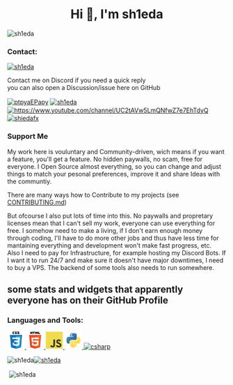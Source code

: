 <!--
**sh1eda/sh1eda** is a ✨ _special_ ✨ repository because its `README.md` (this file) appears on your GitHub profile.

Here are some ideas to get you started:

- 🔭 I’m currently working on ...
- 🌱 I’m currently learning ...
- 👯 I’m looking to collaborate on ...
- 🤔 I’m looking for help with ...
- 💬 Ask me about ...
- 📫 How to reach me: ...
- 😄 Pronouns: ...
- ⚡ Fun fact: ...
-->
<h1 align="center">Hi 👋, I'm sh1eda</h1>

<p align="left"> <img src="https://komarev.com/ghpvc/?username=sh1eda&label=Profile%20views&color=0e75b6&style=flat" alt="sh1eda" /> </p>



### Contact:

<p align="left"> <a href="https://rubyhost.net" target="blank"><img src="https://images-ext-1.discordapp.net/external/1MykRk6RCGqC5QyRMdqYsjc1cNvzAAsmPxkwdQUvnU8/%3Fsize%3D128/https/cdn.discordapp.com/icons/840916068931469342/449e4e87592b14cf249849543094056e.webp?width=115&height=115" alt="sh1eda" /></a> </p>

Contact me on Discord if you need a quick reply<br>
you can also open a Discussion/issue here on GitHub<br>


<a href="https://rubyhost.net" target="blank"><img align="center" src="https://cdn.jsdelivr.net/npm/simple-icons@3.0.1/icons/discord.svg" alt="ptpyaEPapy" height="30" width="40" /></a>
<a href="https://github.com/sh1eda" target="blank"><img align="center" src="https://cdn.jsdelivr.net/npm/simple-icons@3.0.1/icons/github.svg" alt="sh1eda" height="30" width="40" /></a>
<a href="https://www.youtube.com/channel/UC2tAVw5LmQNfwZ7e7EhTdyQ" target="blank"><img align="center" src="https://cdn.jsdelivr.net/npm/simple-icons@3.0.1/icons/youtube.svg" alt="https://www.youtube.com/channel/UC2tAVw5LmQNfwZ7e7EhTdyQ" height="30" width="40" /></a>
<a href="https://www.instagram.com/shiedafx" target="blank"><img align="center" src="https://cdn.jsdelivr.net/npm/simple-icons@3.0.1/icons/instagram.svg" alt="shiedafx" height="30" width="40" /></a>


</p>


### Support Me
My work here is vouluntary and Community-driven, wich means if you want a feature, you'll get a feature. No hidden paywalls, no scam, free for everyone.
I Open Source almost everything, so you can change and adjust things to match your pesonal preferences, improve it and share Ideas with the communtiy.

There are  many ways how to Contribute to my projects (see [CONTRIBUTING.md](CONTRIBUTING.md))<br>

But ofcourse I also put lots of time into this. No paywalls and propretary licenses mean that I can't sell my work, everyone can use everything for free.
I somehow need to make a living, if I don't earn enough money through coding, I'll have to do more other jobs and thus have less time for mantaining everything and development won't make fast progress, etc.<br>
Also I need to pay for Infrastructure, for example hosting my Discord Bots. If I want it to run 24/7 and make sure it doesn't have major downtimes, I need to buy a VPS.
The backend of some tools also needs to run somewhere.


## some stats and widgets that apparently everyone has on their GitHub Profile

### Languages and Tools:
<p align="left"> <a href="https://www.w3schools.com/css/" target="_blank"> <img src="https://raw.githubusercontent.com/devicons/devicon/master/icons/css3/css3-original-wordmark.svg" alt="css3" width="40" height="40"/> </a> <a href="https://www.w3.org/html/" target="_blank"> <img src="https://raw.githubusercontent.com/devicons/devicon/master/icons/html5/html5-original-wordmark.svg" alt="html5" width="40" height="40"/> </a> <a href="https://developer.mozilla.org/en-US/docs/Web/JavaScript" target="_blank"> <img src="https://raw.githubusercontent.com/devicons/devicon/master/icons/javascript/javascript-original.svg" alt="javascript" width="40" height="40"/> </a> <a href="https://www.python.org" target="_blank"> <img src="https://raw.githubusercontent.com/devicons/devicon/master/icons/python/python-original.svg" alt="python" width="40" height="40"/> </a> <a href="https://dotnet.microsoft.com/languages/csharp" target="_blank"> <img src="https://media.discordapp.net/attachments/614465589951332356/874589294130520095/indir__1_-removebg-preview_3.png?width=202&height=202" alt="csharp" width="40" height="40"/> </a> </p>


<a href="https://github.com/ryo-ma/github-profile-trophy"><img src="https://github-profile-trophy.vercel.app/?username=sh1eda" alt="sh1eda" /></a>
<img align="left" src="https://github-readme-stats.vercel.app/api/top-langs?username=sh1eda&show_icons=true" alt="sh1eda" />

<p>&nbsp;<img align="center" src="https://github-readme-stats.vercel.app/api?username=sh1eda&show_icons=true&locale=en" alt="sh1eda" /></p>

